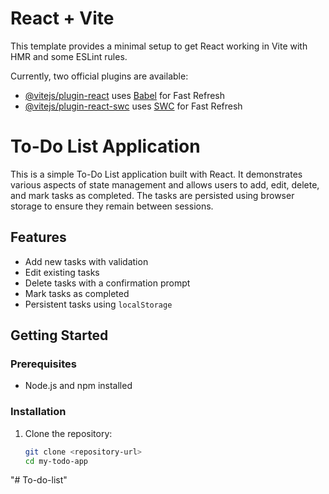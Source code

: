 # React + Vite

This template provides a minimal setup to get React working in Vite with HMR and some ESLint rules.

Currently, two official plugins are available:

- [@vitejs/plugin-react](https://github.com/vitejs/vite-plugin-react/blob/main/packages/plugin-react/README.md) uses [Babel](https://babeljs.io/) for Fast Refresh
- [@vitejs/plugin-react-swc](https://github.com/vitejs/vite-plugin-react-swc) uses [SWC](https://swc.rs/) for Fast Refresh


# To-Do List Application

This is a simple To-Do List application built with React. It demonstrates various aspects of state management and allows users to add, edit, delete, and mark tasks as completed. The tasks are persisted using browser storage to ensure they remain between sessions.

## Features
- Add new tasks with validation
- Edit existing tasks
- Delete tasks with a confirmation prompt
- Mark tasks as completed
- Persistent tasks using `localStorage`

## Getting Started

### Prerequisites
- Node.js and npm installed

### Installation
1. Clone the repository:
   ```sh
   git clone <repository-url>
   cd my-todo-app
"# To-do-list" 
